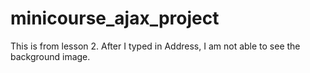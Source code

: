 # minicourse_ajax_project
This is from lesson 2.
After I typed in Address,  I am not able to see the background image. 
